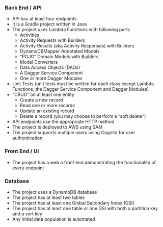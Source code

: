 ### Back End / API

* API has at least four endpoints
* It is a Gradle project written in Java
* The project uses Lambda Functions with following parts
  * Activities
  * Activity Requests with Builders
  * Activity Results (aka Activity Responses) with Builders
  * DynamoDBMapper Annotated Models
  * “POJO” Domain Models with Builders
  * Model Converters
  * Data Access Objects (DAOs)
  * A Dagger Service Component
  * One or more Dagger Modules
* Unit Tests (unit tests must be written for each class except Lambda Functions, the Dagger Service Component and Dagger Modules)
*  “CRUD” on at least one entity
   *  Create a new record
   * Read one or more records
   * Update an existing record
   * Delete a record (you may choose to perform a “soft delete”)
* API endpoints use the appropriate HTTP method
* The project is deployed to AWS using SAM
* The project supports multiple users using Cognito for user authentication


### Front End / UI
* The project has a web a front end demonstrating the functionality of every endpoint

### Database
* The project uses a DynamoDB database
* The project has at least two tables
* The project has at least one Global Secondary Index (GSI)
*  The project has at least one table or one GSI with both a partition key and a sort key
* Any initial data population is automated

